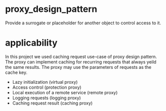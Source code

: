 # proxy_design_pattern

Provide a surrogate or placeholder for another object to control access to it.

# applicability
In this project we used caching request use-case of proxy design 
pattern.
The proxy can implement caching for recurring requests that always
yeild the same results. The proxy may use the parameters of 
requests as the cache key.

* Lazy initialization (virtual proxy)
* Access control (protection proxy)
* Local execution of a remote service (remote proxy)
* Logging requests (logging proxy)
* Caching request result (caching proxy)